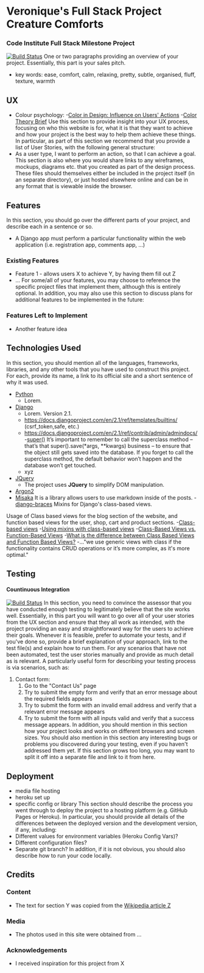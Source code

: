 # Veronique's Full Stack Project **Creature Comforts**
### Code Institute Full Stack Milestone Project
[![Build Status](https://travis-ci.org/nuagesdencre/CI_FullStack.svg?branch=master)](https://travis-ci.org/nuagesdencre/CI_FullStack)
One or two paragraphs providing an overview of your project.
Essentially, this part is your sales pitch.
 - key words: ease, comfort, calm, relaxing, pretty, subtle, organised, fluff, texture, warmth
 
## UX
 - Colour psychology:
    -[Color in Design: Influence on Users' Actions](https://tubikstudio.com/color-in-design-influence-on-users-actions/)
    -[Color Theory Brief](https://uxplanet.org/color-theory-brief-guide-for-designers-76e11c57eaa)
Use this section to provide insight into your UX process, focusing on who this website is for, what it is that they want to achieve and how your project is the best way to help them achieve these things.
In particular, as part of this section we recommend that you provide a list of User Stories, with the following general structure:
- As a user type, I want to perform an action, so that I can achieve a goal.
This section is also where you would share links to any wireframes, mockups, diagrams etc. that you created as part of the design process. These files should themselves either be included in the project itself (in an separate directory), or just hosted elsewhere online and can be in any format that is viewable inside the browser.
## Features
In this section, you should go over the different parts of your project, and describe each in a sentence or so.
 - A Django app must perform a particular functionality within the web application (i.e. registration app, comments app, ...)

### Existing Features
- Feature 1 - allows users X to achieve Y, by having them fill out Z
- ...
For some/all of your features, you may choose to reference the specific project files that implement them, although this is entirely optional.
In addition, you may also use this section to discuss plans for additional features to be implemented in the future:
### Features Left to Implement
- Another feature idea
## Technologies Used
In this section, you should mention all of the languages, frameworks, libraries, and any other tools that you have used to construct this project. For each, provide its name, a link to its official site and a short sentence of why it was used.
- [Python]()
    - Lorem.
- [Django]()
    - Lorem. Version 2.1.
    - https://docs.djangoproject.com/en/2.1/ref/templates/builtins/ (csrf_token,safe, etc.)
    - https://docs.djangoproject.com/en/2.1/ref/contrib/admin/admindocs/
    -[super()](https://docs.djangoproject.com/en/2.1/topics/db/models/)
        It’s important to remember to call the superclass method – that’s that super().save(*args, **kwargs) business – to ensure that the object still gets saved into the database. If you forget to call the superclass method, the default behavior won’t happen and the database won’t get touched.
    - xyz
- [JQuery](https://jquery.com)
    - The project uses **JQuery** to simplify DOM manipulation.
- [Argon2](https://pypi.org/project/argon2_cffi/)
- [Misaka](https://github.com/FSX/misaka) It is a library allows users to use markdown inside of the posts.
-[django-braces](https://django-braces.readthedocs.io/en/latest/) Mixins for Django's class-based views.

Usage of Class based views for the blog section of the website, and function based views for the user, shop, cart and product sections.
-[Class-based views](https://docs.djangoproject.com/en/2.1/topics/class-based-views/)
-[Using mixins with class-based views](https://docs.djangoproject.com/en/2.1/topics/class-based-views/mixins/)
-[Class-Based Views vs. Function-Based Views](https://simpleisbetterthancomplex.com/article/2017/03/21/class-based-views-vs-function-based-views.html)
-[What is the difference between Class Based Views and Function Based Views?](https://www.bedjango.com/blog/class-based-views-vs-function-based-views/)
        -..."we use generic views with class if the functionality contains CRUD operations or it’s more complex, as it's more optimal."
## Testing
#### Countinuous Integration
[![Build Status](https://travis-ci.org/nuagesdencre/CI_FullStack.svg?branch=master)](https://travis-ci.org/nuagesdencre/CI_FullStack)
In this section, you need to convince the assessor that you have conducted enough testing to legitimately believe that the site works well. Essentially, in this part you will want to go over all of your user stories from the UX section and ensure that they all work as intended, with the project providing an easy and straightforward way for the users to achieve their goals.
Whenever it is feasible, prefer to automate your tests, and if you've done so, provide a brief explanation of your approach, link to the test file(s) and explain how to run them.
For any scenarios that have not been automated, test the user stories manually and provide as much detail as is relevant. A particularly useful form for describing your testing process is via scenarios, such as:
1. Contact form:
    1. Go to the "Contact Us" page
    2. Try to submit the empty form and verify that an error message about the required fields appears
    3. Try to submit the form with an invalid email address and verify that a relevant error message appears
    4. Try to submit the form with all inputs valid and verify that a success message appears.
In addition, you should mention in this section how your project looks and works on different browsers and screen sizes.
You should also mention in this section any interesting bugs or problems you discovered during your testing, even if you haven't addressed them yet.
If this section grows too long, you may want to split it off into a separate file and link to it from here.
## Deployment

- media file hosting
- heroku set up
- specific config or library
This section should describe the process you went through to deploy the project to a hosting platform (e.g. GitHub Pages or Heroku).
In particular, you should provide all details of the differences between the deployed version and the development version, if any, including:
- Different values for environment variables (Heroku Config Vars)?
- Different configuration files?
- Separate git branch?
In addition, if it is not obvious, you should also describe how to run your code locally.
## Credits
### Content
- The text for section Y was copied from the [Wikipedia article Z](https://en.wikipedia.org/wiki/Z)
### Media
- The photos used in this site were obtained from ...
### Acknowledgements
- I received inspiration for this project from X

